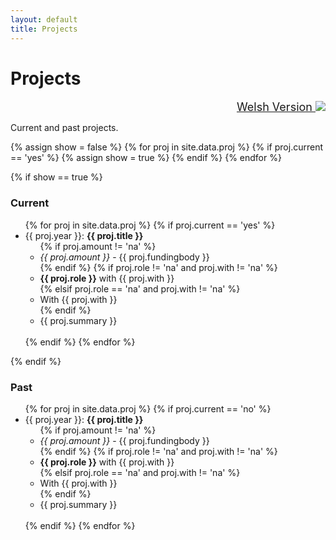 ```yaml
---
layout: default
title: Projects
---
```


# Projects

<div style="text-align: right; font-size: large;">
  <a href="/projects/cy/">Welsh Version <img class="emoji" draggable="false" src="https://twemoji.maxcdn.com/2/svg/1f3f4-e0067-e0062-e0077-e006c-e0073-e007f.svg"/></a>
</div>

Current and past projects.

{% assign show = false %}
{% for proj in site.data.proj %}
  {% if proj.current == 'yes' %}
    {% assign show = true %}
  {% endif %}
{% endfor %}

{% if show == true %}

<h3>Current</h3>

<ul>
{% for proj in site.data.proj %}
  {% if proj.current == 'yes' %}
  <li>{{ proj.year }}: <b>{{ proj.title }}</b><br>
  <ul>
  {% if proj.amount != 'na' %}
  <li><i>{{ proj.amount }}</i> - {{ proj.fundingbody }}</li>
  {% endif %}
  {% if proj.role != 'na' and proj.with != 'na' %}
  <li><b>{{ proj.role }}</b> with {{ proj.with }}</li>
  {% elsif proj.role == 'na' and proj.with != 'na' %}
  <li>With {{ proj.with }}</li>
  {% endif %}
  <li>{{ proj.summary }}</li>
  </ul>
  </li><br>
  {% endif %}
{% endfor %}
</ul>

{% endif %}

### Past

<ul>
{% for proj in site.data.proj %}
  {% if proj.current == 'no' %}
  <li>{{ proj.year }}: <b>{{ proj.title }}</b><br>
  <ul>
  {% if proj.amount != 'na' %}
  <li><i>{{ proj.amount }}</i> - {{ proj.fundingbody }}</li>
  {% endif %}
  {% if proj.role != 'na' and proj.with != 'na' %}
  <li><b>{{ proj.role }}</b> with {{ proj.with }}</li>
  {% elsif proj.role == 'na' and proj.with != 'na' %}
  <li>With {{ proj.with }}</li>
  {% endif %}
  <li>{{ proj.summary }}</li>
  </ul>
  </li><br>
  {% endif %}
{% endfor %}
</ul>